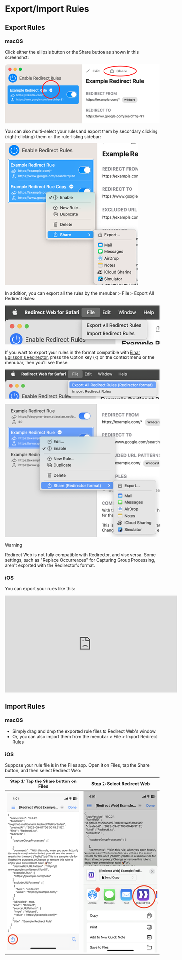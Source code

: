 # Export/Import Rules

## Export Rules

### macOS

Click either the ellipsis button or the Share button as shown in this screenshot:

![Share on macOS](assets/share-on-macos.png)

You can also multi-select your rules and export them by secondary clicking (right-clicking) them on the rule-listing sidebar:

![Share multiple rules on macOS](assets/multiselect-on-macos.png)

In addition, you can export all the rules by the menubar > File > Export All Redirect Rules:

![Menubar > File](assets/menubar-file.png)

If you want to export your rules in the format compatible with [Einar Egilsson's Redirector](https://einaregilsson.com/redirector/), press the Option key (`⌥`) on the context menu or the menubar, then you'll see these:

![Menubar > File (Redirector)](assets/menubar-file-redirector.png)

![Context Menu (Redirector)](assets/context-menu-redirector.png)

> [!WARNING]
> Redirect Web is not fully compatible with Redirector, and vise versa. Some settings, such as "Replace Occurrences" for Capturing Group Processing, aren't exported with the Redirector's format.

### iOS

You can export your rules like this:

<iframe width="560" height="315" src="https://www.youtube.com/embed/uQ6-SLEMlT4" title="YouTube video player" frameborder="0" allow="accelerometer; autoplay; clipboard-write; encrypted-media; gyroscope; picture-in-picture; web-share" allowfullscreen></iframe>

## Import Rules

### macOS

- Simply drag and drop the exported rule files to Redirect Web's window.
- Or, you can also import them from the menubar > File > Import Redirect Rules

### iOS

Suppose your rule file is in the Files app. Open it on Files, tap the Share button, and then select Redirect Web:

| Step 1: Tap the Share button on Files | Step 2: Select Redirect Web |
|-|-|
| ![Alt text](assets/files-share-ios.png) | ![Alt text](assets/share-sheet-ios.png) |
